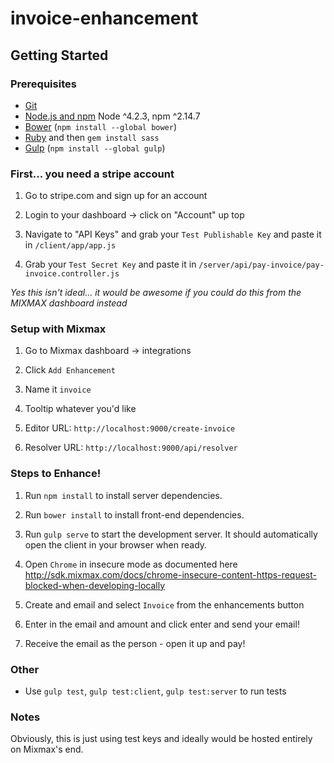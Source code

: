 # invoice-enhancement

## Getting Started

### Prerequisites

- [Git](https://git-scm.com/)
- [Node.js and npm](nodejs.org) Node ^4.2.3, npm ^2.14.7
- [Bower](bower.io) (`npm install --global bower`)
- [Ruby](https://www.ruby-lang.org) and then `gem install sass`
- [Gulp](http://gulpjs.com/) (`npm install --global gulp`)

### First... you need a stripe account

1. Go to stripe.com and sign up for an account

2. Login to your dashboard -> click on "Account" up top

3. Navigate to "API Keys" and grab your `Test Publishable Key` and paste it in `/client/app/app.js`

4. Grab your `Test Secret Key` and paste it in `/server/api/pay-invoice/pay-invoice.controller.js`

*Yes this isn't ideal... it would be awesome if you could do this from the MIXMAX dashboard instead*

### Setup with Mixmax

1. Go to Mixmax dashboard -> integrations

2. Click `Add Enhancement`

3. Name it `invoice`

4. Tooltip whatever you'd like

5. Editor URL: `http://localhost:9000/create-invoice`

5. Resolver URL: `http://localhost:9000/api/resolver`

### Steps to Enhance!

1. Run `npm install` to install server dependencies.

2. Run `bower install` to install front-end dependencies.

3. Run `gulp serve` to start the development server. It should automatically open the client in your browser when ready.

4. Open `Chrome` in insecure mode as documented here http://sdk.mixmax.com/docs/chrome-insecure-content-https-request-blocked-when-developing-locally

5. Create and email and select `Invoice` from the enhancements button

6. Enter in the email and amount and click enter and send your email!

7. Receive the email as the person - open it up and pay!

### Other

- Use `gulp test`, `gulp test:client`, `gulp test:server` to run tests

### Notes

Obviously, this is just using test keys and ideally would be hosted entirely on Mixmax's end.


